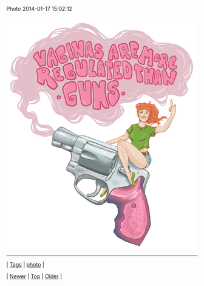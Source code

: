 <!--
title: Photo 2014-01-17 15
date: 2020-06-28T15:27:00.251Z
tags: photo
-->


Photo 2014-01-17 15:02:12

![](73615988686-0.png)

<!--BOTTOM-POST-NAVIGATION-->
---

| [Tags](tags.md) | [photo](tag-photo.md) |

| [Newer](73606748025.md) | [Top](index.md) | [Older](73628857580.md) |